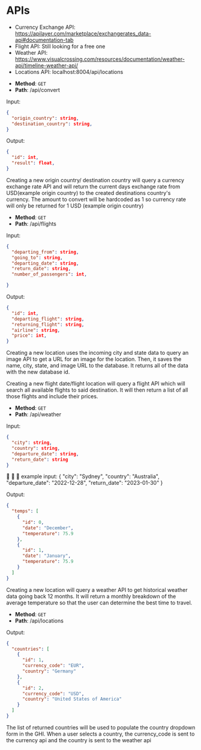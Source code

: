 # APIs

- Currency Exchange API: https://apilayer.com/marketplace/exchangerates_data-api#documentation-tab
- Flight API: Still looking for a free one
- Weather API: https://www.visualcrossing.com/resources/documentation/weather-api/timeline-weather-api/
- Locations API: localhost:8004/api/locations

* **Method**: `GET`
* **Path**: /api/convert

Input:

```json
{
  "origin_country": string,
  "destination_country": string,
}
```

Output:

```json
{
  "id": int,
  "result": float,
}
```

Creating a new origin country/ destination country will query a currency exchange rate API
and will return the current days exchange rate from USD(example origin country) to the created destinations country's currency. The amount to convert will be hardcoded as 1 so currency rate will only be returned for 1 USD (example origin country)

- **Method**: `GET`
- **Path**: /api/flights

Input:

```json
{
  "departing_from": string,
  "going_to": string,
  "departing_date": string,
  "return_date": string,
  "number_of_passengers": int,

}
```

Output:

```json
{
  "id": int,
  "departing_flight": string,
  "returning_flight": string,
  "airline": string,
  "price": int,
}
```

Creating a new location uses the incoming city and state
data to query an image API to get a URL for an image for
the location. Then, it saves the name, city, state, and
image URL to the database. It returns all of the data
with the new database id.

Creating a new flight date/flight location will query a flight API which will search all available flights to said destination. It will then return a list of all those flights and include their prices.

- **Method**: `GET`
- **Path**: /api/weather

Input:

```json
{
  "city": string,
  "country": string,
  "departure_date": string,
  "return_date": string
}
```

🐰 🐰 🐰 example input:
{
"city": "Sydney",
"country": "Australia",
"departure_date": "2022-12-28",
"return_date": "2023-01-30"
}

Output:

```json
{
  "temps": [
    {
      "id": 0,
      "date": "December",
      "temperature": 75.9
    },
    {
      "id": 1,
      "date": "January",
      "temperature": 75.9
    }
  ]
}
```

Creating a new location will query a weather API to get historical weather data going back 12 months. It will return a monthly breakdown of the average temperature so that the user can determine the best time to travel.

- **Method**: `GET`
- **Path**: /api/locations

Output:

```json
{
  "countries": [
    {
      "id": 1,
      "currency_code": "EUR",
      "country": "Germany"
    },
    {
      "id": 2,
      "currency_code": "USD",
      "country": "United States of America"
    }
  ]
}
```

The list of returned countries will be used to populate the country dropdown form in the GHI. When a user selects a country, the currency_code is sent to the currency api and the country is sent to the weather api
